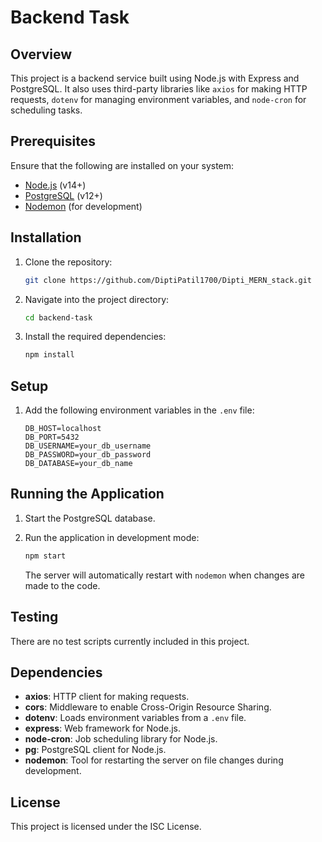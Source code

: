 # Backend Task

## Overview
This project is a backend service built using Node.js with Express and PostgreSQL. It also uses third-party libraries like `axios` for making HTTP requests, `dotenv` for managing environment variables, and `node-cron` for scheduling tasks.

## Prerequisites
Ensure that the following are installed on your system:
- [Node.js](https://nodejs.org/en/download/) (v14+)
- [PostgreSQL](https://www.postgresql.org/download/) (v12+)
- [Nodemon](https://www.npmjs.com/package/nodemon) (for development)

## Installation

1. Clone the repository:

    ```bash
    git clone https://github.com/DiptiPatil1700/Dipti_MERN_stack.git

2. Navigate into the project directory:

    ```bash
    cd backend-task
    ```

3. Install the required dependencies:

    ```bash
    npm install
    ```

## Setup

1. Add the following environment variables in the `.env` file:

    ```
    DB_HOST=localhost
    DB_PORT=5432
    DB_USERNAME=your_db_username
    DB_PASSWORD=your_db_password
    DB_DATABASE=your_db_name
    ```

## Running the Application

1. Start the PostgreSQL database.

2. Run the application in development mode:

    ```bash
    npm start
    ```

   The server will automatically restart with `nodemon` when changes are made to the code.

## Testing
There are no test scripts currently included in this project.

## Dependencies

- **axios**: HTTP client for making requests.
- **cors**: Middleware to enable Cross-Origin Resource Sharing.
- **dotenv**: Loads environment variables from a `.env` file.
- **express**: Web framework for Node.js.
- **node-cron**: Job scheduling library for Node.js.
- **pg**: PostgreSQL client for Node.js.
- **nodemon**: Tool for restarting the server on file changes during development.

## License
This project is licensed under the ISC License.
